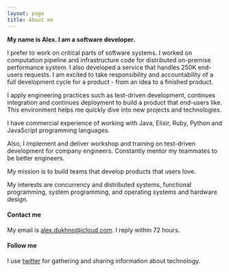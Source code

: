 ```yaml
---
layout: page
title: About me
---
```


**My name is Alex. I am a software developer.**

I prefer to work on critical parts of software systems. I worked on computation pipeline and infrastructure code for distributed on-premise performance system. I also developed a service that handles 250K end-users requests. I am excited to take responsibility and accountability of a full development cycle for a product - from an idea to a finished product.

I apply engineering practices such as test-driven development, continues integration and continues deployment to build a product that end-users like. This environment helps me quickly dive into new projects and technologies.

I have commercial experience of working with Java, Elixir, Ruby, Python and JavaScript programming languages.

Also, I implement and deliver workshop and training on test-driven development for company engineers. Constantly mentor my teammates to be better engineers.

My mission is to build teams that develop products that users love.

My interests are concurrency and distributed systems, functional programming, system programming, and operating systems and hardware design.

#### Contact me

My email is [alex.dukhno@icloud.com](mailto:alex.dukhno@icloud.com). I reply within 72 hours.

#### Follow me

I use [twitter](https://twitter.com/alex_dukhno) for gathering and sharing information about technology.
